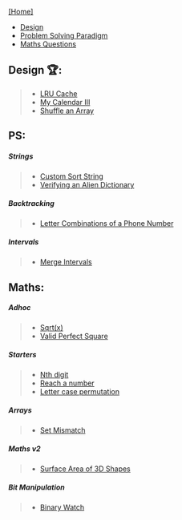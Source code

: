 
[[Home]](https://github.com/anicksaha/leetcode/blob/master/README.md)

- [Design](https://github.com/anicksaha/leetcode/blob/master/md-files/others.md#design)
- [Problem Solving Paradigm](https://github.com/anicksaha/leetcode/blob/master/md-files/others.md#ps)
- [Maths Questions](https://github.com/anicksaha/leetcode/blob/master/md-files/others.md#maths)


## Design :trophy::

> - [LRU Cache](https://leetcode.com/problems/lru-cache/description/)
> - [My Calendar III](https://leetcode.com/problems/my-calendar-iii/description/)
> - [Shuffle an Array](https://leetcode.com/problems/shuffle-an-array/description/)

## PS: 

##### Strings
> - [Custom Sort String](https://leetcode.com/problems/custom-sort-string/description/)
> - [Verifying an Alien Dictionary](https://leetcode.com/problems/verifying-an-alien-dictionary/description/)

##### Backtracking

> - [Letter Combinations of a Phone Number](https://leetcode.com/problems/letter-combinations-of-a-phone-number/description/)

##### Intervals

> - [Merge Intervals](https://leetcode.com/problems/merge-intervals/description/)

## Maths:

##### Adhoc
> - [Sqrt(x)](https://leetcode.com/problems/sqrtx/description/)
> - [Valid Perfect Square](https://leetcode.com/problems/valid-perfect-square/description/)

##### Starters
> - [Nth digit](https://leetcode.com/problems/nth-digit/description/)
> - [Reach a number](https://leetcode.com/problems/reach-a-number/description/)
> - [Letter case permutation](https://leetcode.com/problems/letter-case-permutation/description/)

##### Arrays
> - [Set Mismatch](https://leetcode.com/problems/set-mismatch/description/)

##### Maths v2
> - [Surface Area of 3D Shapes](https://leetcode.com/problems/surface-area-of-3d-shapes/description/)

##### Bit Manipulation
> - [Binary Watch](https://leetcode.com/problems/binary-watch/description/)

